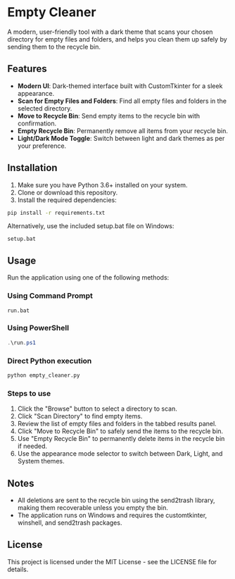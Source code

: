 # Empty Cleaner

A modern, user-friendly tool with a dark theme that scans your chosen directory for empty files and folders, and helps you clean them up safely by sending them to the recycle bin.

## Features

- **Modern UI**: Dark-themed interface built with CustomTkinter for a sleek appearance.
- **Scan for Empty Files and Folders**: Find all empty files and folders in the selected directory.
- **Move to Recycle Bin**: Send empty items to the recycle bin with confirmation.
- **Empty Recycle Bin**: Permanently remove all items from your recycle bin.
- **Light/Dark Mode Toggle**: Switch between light and dark themes as per your preference.

## Installation

1. Make sure you have Python 3.6+ installed on your system.
2. Clone or download this repository.
3. Install the required dependencies:

```bash
pip install -r requirements.txt
```

Alternatively, use the included setup.bat file on Windows:

```batch
setup.bat
```

## Usage

Run the application using one of the following methods:

### Using Command Prompt

```batch
run.bat
```

### Using PowerShell

```powershell
.\run.ps1
```

### Direct Python execution

```bash
python empty_cleaner.py
```

### Steps to use

1. Click the "Browse" button to select a directory to scan.
2. Click "Scan Directory" to find empty items.
3. Review the list of empty files and folders in the tabbed results panel.
4. Click "Move to Recycle Bin" to safely send the items to the recycle bin.
5. Use "Empty Recycle Bin" to permanently delete items in the recycle bin if needed.
6. Use the appearance mode selector to switch between Dark, Light, and System themes.

## Notes

- All deletions are sent to the recycle bin using the send2trash library, making them recoverable unless you empty the bin.
- The application runs on Windows and requires the customtkinter, winshell, and send2trash packages.

## License

This project is licensed under the MIT License - see the LICENSE file for details.
